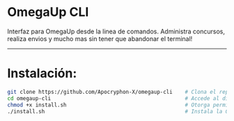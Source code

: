 # OmegaUp CLI
Interfaz para OmegaUp desde la linea de comandos. Administra concursos, realiza envios y mucho mas sin tener que abandonar el terminal!

---

# Instalación:

```bash
git clone https://github.com/Apocryphon-X/omegaup-cli    # Clona el repositorio
cd omegaup-cli                                           # Accede al directorio
chmod +x install.sh                                      # Otorga permisos de ejecución
./install.sh                                             # Instala la OmegaUp CLI
```
